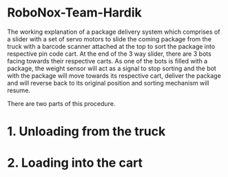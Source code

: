 # RoboNox-Team-Hardik
The working explanation of a package delivery system which comprises of a slider with a set of servo motors to slide the coming package from the truck with a barcode scanner attached at the top to sort the package into respective pin code cart. At the end of the 3 way slider, there are 3 bots facing towards their respective carts. As one of the bots is filled with a package, the weight sensor will act as a signal to stop sorting and the bot with the package will move towards its respective cart, deliver the package and will reverse back to its original position and sorting mechanism will resume.


There are two parts of this procedure.

# 1. Unloading from the truck
# 2. Loading into the cart
